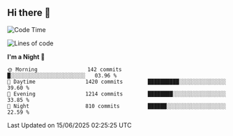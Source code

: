 ## Hi there 👋

<!--
**Wangmerlyn/Wangmerlyn** is a ✨ _special_ ✨ repository because its `README.md` (this file) appears on your GitHub profile.

Here are some ideas to get you started:

- 🔭 I’m currently working on ...
- 🌱 I’m currently learning ...
- 👯 I’m looking to collaborate on ...
- 🤔 I’m looking for help with ...
- 💬 Ask me about ...
- 📫 How to reach me: ...
- 😄 Pronouns: ...
- ⚡ Fun fact: ...
-->
<!--START_SECTION:waka-->
![Code Time](http://img.shields.io/badge/Code%20Time-341%20hrs%2031%20mins-blue)

![Lines of code](https://img.shields.io/badge/From%20Hello%20World%20I%27ve%20Written-15.8%20million%20lines%20of%20code-blue)

**I'm a Night 🦉** 

```text
🌞 Morning                142 commits         █░░░░░░░░░░░░░░░░░░░░░░░░   03.96 % 
🌆 Daytime                1420 commits        ██████████░░░░░░░░░░░░░░░   39.60 % 
🌃 Evening                1214 commits        ████████░░░░░░░░░░░░░░░░░   33.85 % 
🌙 Night                  810 commits         ██████░░░░░░░░░░░░░░░░░░░   22.59 % 
```



 Last Updated on 15/06/2025 02:25:25 UTC
<!--END_SECTION:waka-->

